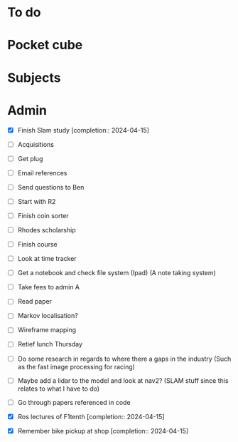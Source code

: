 # To do

# Pocket cube

# Subjects

# Admin
- [x] Finish Slam study  [completion:: 2024-04-15]
- [ ] Acquisitions
- [ ] Get plug
- [ ] Email references
- [ ] Send questions to Ben
- [ ] Start with R2
- [ ] Finish coin sorter
- [ ] Rhodes scholarship
- [ ] Finish course
- [ ] Look at time tracker
- [ ] Get a notebook and check file system (Ipad) (A note taking system)
- [ ] Take fees to admin A 
- [ ] Read paper
- [ ] Markov localisation?
- [ ] Wireframe mapping

- [ ]  Retief lunch Thursday

- [ ] Do some research in regards to where there a gaps in the industry (Such as the fast image processing for racing)
- [ ] Maybe add a lidar to the model and look at nav2? (SLAM stuff since this relates to what I have to do)
- [ ] Go through papers referenced in code
- [x] Ros lectures of F1tenth  [completion:: 2024-04-15]

- [x] Remember bike pickup at shop  [completion:: 2024-04-15]